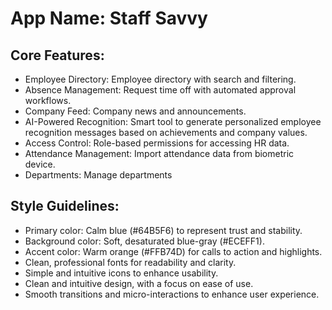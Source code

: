 # **App Name**: Staff Savvy

## Core Features:

- Employee Directory: Employee directory with search and filtering.
- Absence Management: Request time off with automated approval workflows.
- Company Feed: Company news and announcements.
- AI-Powered Recognition: Smart tool to generate personalized employee recognition messages based on achievements and company values.
- Access Control: Role-based permissions for accessing HR data.
- Attendance Management: Import attendance data from biometric device.
- Departments: Manage departments

## Style Guidelines:

- Primary color: Calm blue (#64B5F6) to represent trust and stability.
- Background color: Soft, desaturated blue-gray (#ECEFF1).
- Accent color: Warm orange (#FFB74D) for calls to action and highlights.
- Clean, professional fonts for readability and clarity.
- Simple and intuitive icons to enhance usability.
- Clean and intuitive design, with a focus on ease of use.
- Smooth transitions and micro-interactions to enhance user experience.
